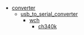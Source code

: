 * [converter](/converter)
  * [usb_to_serial_converter](/converter/usb_to_serial_converter)
    * [wch](/converter/usb_to_serial_converter/wch)
      * [ch340k](/converter/usb_to_serial_converter/wch/ch340k)

